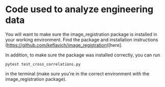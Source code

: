 # Code used to analyze engineering data
You will want to make sure the image_registration package is installed in your working environment. Find the package and installation instructions (https://github.com/keflavich/image_registration)[here].

In addition, to make sure the package was installed correctly, you can run 

```pytest test_cross_correlations.py```

in the terminal (make sure you're in the correct environment with the image_registration package).
